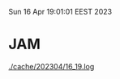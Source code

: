 Sun 16 Apr 19:01:01 EEST 2023
# JAM
<a href='./cache/202304/16_19.log'>./cache/202304/16_19.log</a>
